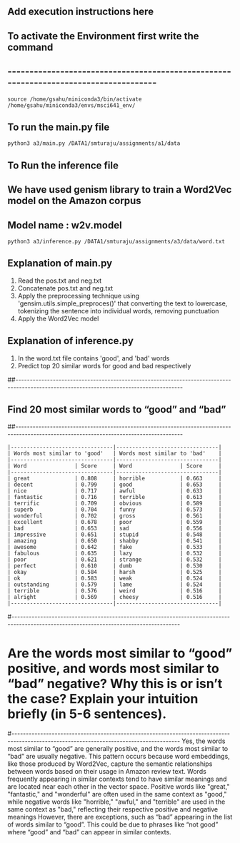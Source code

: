 ## Add execution instructions here
## To activate the Environment first write the command 
## -------------------------------------------------------------------------------------
`source /home/gsahu/miniconda3/bin/activate /home/gsahu/miniconda3/envs/msci641_env/`

## To run the main.py file 
`python3 a3/main.py /DATA1/smturaju/assignments/a1/data`

## To Run the inference file 
## We have used genism library to train a Word2Vec model on the Amazon corpus
## Model name : w2v.model
`python3 a3/inference.py /DATA1/smturaju/assignments/a3/data/word.txt`

## Explanation of main.py
1. Read the pos.txt and neg.txt
2. Concatenate pos.txt and neg.txt 
3. Apply the preprocessing technique using 'gensim.utils.simple_preproces()' that converting the text to lowercase, tokenizing the sentence into individual words, removing punctuation
4. Apply the Word2Vec model

## Explanation of inference.py
1. In the word.txt file contains 'good', and 'bad' words 
2. Predict top 20 similar words for good and bad respectively

##----------------------------------------------------------------------------------------------------------------------------------------
## Find 20 most similar words to “good” and “bad”
##----------------------------------------------------------------------------------------------------------------------------------------
```
|--------------------------------|--------------------------------|
| Words most similar to 'good'   | Words most similar to 'bad'    |
|--------------------------------|--------------------------------|
| Word               | Score     | Word               | Score     |
|--------------------------------|--------------------------------|
| great              | 0.808     | horrible           | 0.663     |
| decent             | 0.799     | good               | 0.653     |
| nice               | 0.717     | awful              | 0.633     |
| fantastic          | 0.716     | terrible           | 0.613     |
| terrific           | 0.709     | obvious            | 0.589     |
| superb             | 0.704     | funny              | 0.573     |
| wonderful          | 0.702     | gross              | 0.561     |
| excellent          | 0.678     | poor               | 0.559     |
| bad                | 0.653     | sad                | 0.556     |
| impressive         | 0.651     | stupid             | 0.548     |
| amazing            | 0.650     | shabby             | 0.541     |
| awesome            | 0.642     | fake               | 0.533     |
| fabulous           | 0.635     | lazy               | 0.532     |
| poor               | 0.621     | strange            | 0.532     |
| perfect            | 0.610     | dumb               | 0.530     |
| okay               | 0.584     | harsh              | 0.525     |
| ok                 | 0.583     | weak               | 0.524     |
| outstanding        | 0.579     | lame               | 0.524     |
| terrible           | 0.576     | weird              | 0.516     |
| alright            | 0.569     | cheesy             | 0.516     |
|--------------------------------|--------------------------------|
```
#----------------------------------------------------------------------------------------------------------------------------------------
# Are the words most similar to “good” positive, and words most similar to “bad” negative? Why this is or isn’t the case? Explain your intuition briefly (in 5-6 sentences).
#----------------------------------------------------------------------------------------------------------------------------------------
Yes, the words most similar to “good” are generally positive, and the words most similar to “bad” are usually negative. This pattern occurs because word embeddings, like those produced by Word2Vec, capture the semantic relationships between words based on their usage in Amazon review text. Words frequently appearing in similar contexts tend to have similar meanings and are located near each other in the vector space. Positive words like "great," "fantastic," and "wonderful" are often used in the same context as "good," while negative words like "horrible," "awful," and "terrible" are used in the same context as "bad," reflecting their respective positive and negative meanings However, there are exceptions, such as “bad” appearing in the list of words similar to “good”. This could be due to phrases like “not good” where “good” and “bad” can appear in similar contexts. 
